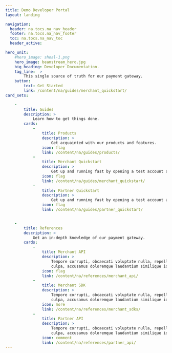 ```yaml
---
title: Demo Developer Portal
layout: landing

navigation:
  header: na.tocs.na_nav_header
  footer: na.tocs.na_nav_footer
  toc: na.tocs.na_nav_toc
  header_active:

hero_unit:
    #hero_image: shoal-1.png
    hero_image: beanstream_hero.jpg
    big_heading: Developer Documentation.
    tag_line:  >
        This single source of truth for our payment gateway.
    button:
        text: Get Started
        link: /content/na/guides/merchant_quickstart/
card_sets:

    -  
        title: Guides
        description: >
            Learn how to get things done.
        cards:
            -
                title: Products
                description: >
                    Get acquainted with our products and features.
                icon: flag
                link: /content/na/guides/products/
            -
                title: Merchant Quickstart
                description: >
                    Get up and running fast by opening a test account and hitting a few of our API endpoints.
                icon: flag
                link: /content/na/guides/merchant_quickstart/
            -
                title: Partner Quickstart
                description: >
                    Get up and running fast by opening a test account and hitting a few of our API endpoints.
                icon: flag
                link: /content/na/guides/partner_quickstart/


    -
        title: References
        description: >
            Get an in-depth knowledge of our payment gateway.
        cards:
            -
                title: Merchant API
                description: >
                    Tempore corrupti, obcaecati voluptate nulla, repellat labore
                    culpa, accusamus doloremque laudantium similique id molestiae.
                icon: flag
                link: /content/na/references/merchant_api/
            -
                title: Merchant SDK
                description: >
                    Tempore corrupti, obcaecati voluptate nulla, repellat labore
                    culpa, accusamus doloremque laudantium similique id molestiae.
                icon: more
                link: /content/na/references/merchant_sdks/
            -
                title: Partner API
                description: >
                    Tempore corrupti, obcaecati voluptate nulla, repellat labore
                    culpa, accusamus doloremque laudantium similique id molestiae.
                icon: comment
                link: /content/na/references/partner_api/
---
```

